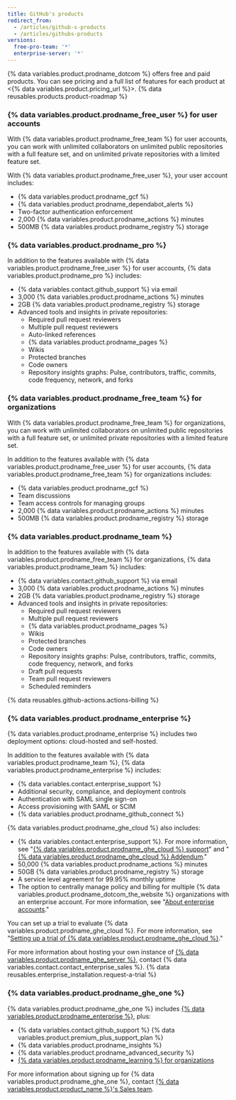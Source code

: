```yaml
---
title: GitHub's products
redirect_from:
  - /articles/github-s-products
  - /articles/githubs-products
versions:
  free-pro-team: '*'
  enterprise-server: '*'
---
```


{% data variables.product.prodname_dotcom %} offers free and paid products. You can see pricing and a full list of features for each product at <{% data variables.product.pricing_url %}>. {% data reusables.products.product-roadmap %}

### {% data variables.product.prodname_free_user %} for user accounts

With {% data variables.product.prodname_free_team %} for user accounts, you can work with unlimited collaborators on unlimited public repositories with a full feature set, and on unlimited private repositories with a limited feature set.

With {% data variables.product.prodname_free_user %}, your user account includes:
- {% data variables.product.prodname_gcf %}
- {% data variables.product.prodname_dependabot_alerts %}
- Two-factor authentication enforcement
- 2,000 {% data variables.product.prodname_actions %} minutes
- 500MB {% data variables.product.prodname_registry %} storage

### {% data variables.product.prodname_pro %}

In addition to the features available with {% data variables.product.prodname_free_user %} for user accounts, {% data variables.product.prodname_pro %} includes:
- {% data variables.contact.github_support %} via email
- 3,000 {% data variables.product.prodname_actions %} minutes
- 2GB {% data variables.product.prodname_registry %} storage
- Advanced tools and insights in private repositories:
  - Required pull request reviewers
  - Multiple pull request reviewers
  - Auto-linked references
  - {% data variables.product.prodname_pages %}
  - Wikis
  - Protected branches
  - Code owners
  - Repository insights graphs: Pulse, contributors, traffic, commits, code frequency, network, and forks

### {% data variables.product.prodname_free_team %} for organizations

With {% data variables.product.prodname_free_team %} for organizations, you can work with unlimited collaborators on unlimited public repositories with a full feature set, or unlimited private repositories with a limited feature set.

In addition to the features available with {% data variables.product.prodname_free_user %} for user accounts, {% data variables.product.prodname_free_team %} for organizations includes:
- {% data variables.product.prodname_gcf %}
- Team discussions
- Team access controls for managing groups
- 2,000 {% data variables.product.prodname_actions %} minutes
- 500MB {% data variables.product.prodname_registry %} storage

### {% data variables.product.prodname_team %}

In addition to the features available with {% data variables.product.prodname_free_team %} for organizations, {% data variables.product.prodname_team %} includes:
- {% data variables.contact.github_support %} via email
- 3,000 {% data variables.product.prodname_actions %} minutes
- 2GB {% data variables.product.prodname_registry %} storage
- Advanced tools and insights in private repositories:
  - Required pull request reviewers
  - Multiple pull request reviewers
  - {% data variables.product.prodname_pages %}
  - Wikis
  - Protected branches
  - Code owners
  - Repository insights graphs: Pulse, contributors, traffic, commits, code frequency, network, and forks
  - Draft pull requests
  - Team pull request reviewers
  - Scheduled reminders

{% data reusables.github-actions.actions-billing %}

### {% data variables.product.prodname_enterprise %}

{% data variables.product.prodname_enterprise %} includes two deployment options: cloud-hosted and self-hosted.

In addition to the features available with {% data variables.product.prodname_team %}, {% data variables.product.prodname_enterprise %} includes:
- {% data variables.contact.enterprise_support %}
- Additional security, compliance, and deployment controls
- Authentication with SAML single sign-on
- Access provisioning with SAML or SCIM
- {% data variables.product.prodname_github_connect %}

{% data variables.product.prodname_ghe_cloud %} also includes:
- {% data variables.contact.enterprise_support %}. For more information, see "<a href="/articles/github-enterprise-cloud-support" class="dotcom-only">{% data variables.product.prodname_ghe_cloud %} support</a>" and "<a href="/articles/github-enterprise-cloud-addendum" class="dotcom-only">{% data variables.product.prodname_ghe_cloud %} Addendum</a>."
- 50,000 {% data variables.product.prodname_actions %} minutes
- 50GB {% data variables.product.prodname_registry %} storage
- A service level agreement for 99.95% monthly uptime
- The option to centrally manage policy and billing for multiple {% data variables.product.prodname_dotcom_the_website %} organizations with an enterprise account. For more information, see "<a href="/articles/about-enterprise-accounts" class="dotcom-only">About enterprise accounts</a>."

You can set up a trial to evaluate {% data variables.product.prodname_ghe_cloud %}. For more information, see "[Setting up a trial of {% data variables.product.prodname_ghe_cloud %}](/articles/setting-up-a-trial-of-github-enterprise-cloud)."

For more information about hosting your own instance of [{% data variables.product.prodname_ghe_server %}](https://enterprise.github.com), contact {% data variables.contact.contact_enterprise_sales %}. {% data reusables.enterprise_installation.request-a-trial %}

### {% data variables.product.prodname_ghe_one %}

{% data variables.product.prodname_ghe_one %} includes [{% data variables.product.prodname_enterprise %}](#github-enterprise), plus:

- {% data variables.contact.github_support %} {% data variables.product.premium_plus_support_plan %}
- {% data variables.product.prodname_insights %}
- {% data variables.product.prodname_advanced_security %}
- [{% data variables.product.prodname_learning %} for organizations](https://lab.github.com/organizations)

For more information about signing up for {% data variables.product.prodname_ghe_one %}, contact [{% data variables.product.product_name %}'s Sales team](https://enterprise.github.com/contact).
